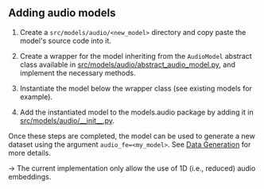 ## Adding audio models
1. Create a `src/models/audio/<new_model>` directory and copy paste the model's source code into it.

2. Create a wrapper for the model inheriting from the `AudioModel` abstract class available in [src/models/audio/abstract_audio_model.py](./src/models/audio/abstract_audio_model.py), and implement the necessary methods.

3. Instantiate the model below the wrapper class (see existing models for example). 

4. Add the instantiated model to the models.audio package by adding it in [src/models/audio/\_\_init\_\_.py](./src/models/audio/__init__.py).

Once these steps are completed, the model can be used to generate a new dataset using the argument `audio_fe=<my_model>`. See [Data Generation](#data-generation) for more details.

→ The current implementation only allow the use of 1D (i.e., reduced) audio embeddings.